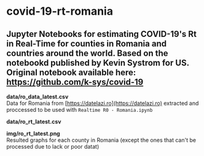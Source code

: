 # covid-19-rt-romania #

Jupyter Notebooks for estimating COVID-19's Rt in Real-Time for counties in Romania and countries around the world. Based on the notebookd published by Kevin Systrom for US. Original notebook available here: https://github.com/k-sys/covid-19
---

**data/ro_data_latest.csv**  
Data for Romania from [https://datelazi.ro](https://datelazi.ro) extracted and proccessed to be used with ```Realtime R0 - Romania.ipynb```

**data/ro_rt_latest.csv**

**img/ro_rt_latest.png**  
Resulted graphs for each county in Romania (except the ones that can't be processed due to lack or poor datat)
